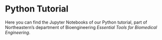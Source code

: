 # Python Tutorial

Here you can find the Jupyter Notebooks of our Python tutorial, part of Northeastern’s department of Bioengineering *Essential Tools for Biomedical Engineering*.  	